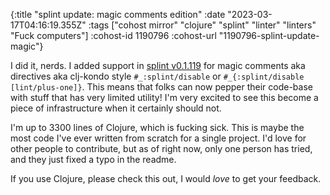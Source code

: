 {:title "splint update: magic comments edition"
 :date "2023-03-17T04:16:19.355Z"
 :tags ["cohost mirror" "clojure" "splint" "linter" "linters" "Fuck computers"]
 :cohost-id 1190796
 :cohost-url "1190796-splint-update-magic"}

I did it, nerds. I added support in [splint v0.1.119](https://cljdoc.org/d/io.github.noahtheduke/splint/0.1.119) for magic comments aka directives aka clj-kondo style `#_:splint/disable` or `#_{:splint/disable [lint/plus-one]}`. This means that folks can now pepper their code-base with stuff that has very limited utility! I'm very excited to see this become a piece of infrastructure when it certainly should not.

I'm up to 3300 lines of Clojure, which is fucking sick. This is maybe the most code I've ever written from scratch for a single project. I'd love for other people to contribute, but as of right now, only one person has tried, and they just fixed a typo in the readme.

If you use Clojure, please check this out, I would _love_ to get your feedback.